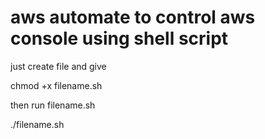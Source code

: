 # aws automate to control aws console using shell script 

just create file and give 

chmod +x filename.sh

then run filename.sh 

./filename.sh
